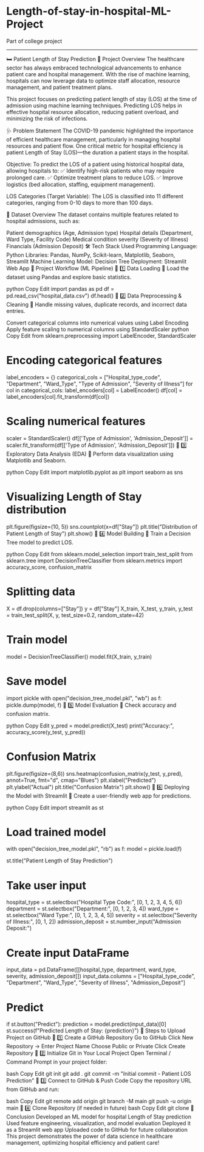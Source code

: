 # Length-of-stay-in-hospital-ML-Project
Part of college project

****************************************************

🛏️ Patient Length of Stay Prediction
📌 Project Overview
The healthcare sector has always embraced technological advancements to enhance patient care and hospital management. With the rise of machine learning, hospitals can now leverage data to optimize staff allocation, resource management, and patient treatment plans.

This project focuses on predicting patient length of stay (LOS) at the time of admission using machine learning techniques. Predicting LOS helps in effective hospital resource allocation, reducing patient overload, and minimizing the risk of infections.

🩺 Problem Statement
The COVID-19 pandemic highlighted the importance of efficient healthcare management, particularly in managing hospital resources and patient flow. One critical metric for hospital efficiency is patient Length of Stay (LOS)—the duration a patient stays in the hospital.

Objective:
To predict the LOS of a patient using historical hospital data, allowing hospitals to:
✅ Identify high-risk patients who may require prolonged care.
✅ Optimize treatment plans to reduce LOS.
✅ Improve logistics (bed allocation, staffing, equipment management).

LOS Categories (Target Variable):
The LOS is classified into 11 different categories, ranging from 0-10 days to more than 100 days.

📂 Dataset Overview
The dataset contains multiple features related to hospital admissions, such as:

Patient demographics (Age, Admission type)
Hospital details (Department, Ward Type, Facility Code)
Medical condition severity (Severity of Illness)
Financials (Admission Deposit)
🛠️ Tech Stack Used
Programming Language: Python
Libraries: Pandas, NumPy, Scikit-learn, Matplotlib, Seaborn, Streamlit
Machine Learning Model: Decision Tree
Deployment: Streamlit Web App
📑 Project Workflow (ML Pipeline)
🔹 1️⃣ Data Loading
📌 Load the dataset using Pandas and explore basic statistics.

python
Copy
Edit
import pandas as pd
df = pd.read_csv("hospital_data.csv")
df.head()
🔹 2️⃣ Data Preprocessing & Cleaning
📌 Handle missing values, duplicate records, and incorrect data entries.

Convert categorical columns into numerical values using Label Encoding
Apply feature scaling to numerical columns using StandardScaler
python
Copy
Edit
from sklearn.preprocessing import LabelEncoder, StandardScaler

# Encoding categorical features
label_encoders = {}
categorical_cols = ["Hospital_type_code", "Department", "Ward_Type", "Type of Admission", "Severity of Illness"]
for col in categorical_cols:
    label_encoders[col] = LabelEncoder()
    df[col] = label_encoders[col].fit_transform(df[col])

# Scaling numerical features
scaler = StandardScaler()
df[['Type of Admission', 'Admission_Deposit']] = scaler.fit_transform(df[['Type of Admission', 'Admission_Deposit']])
🔹 3️⃣ Exploratory Data Analysis (EDA)
📌 Perform data visualization using Matplotlib and Seaborn.

python
Copy
Edit
import matplotlib.pyplot as plt
import seaborn as sns

# Visualizing Length of Stay distribution
plt.figure(figsize=(10, 5))
sns.countplot(x=df["Stay"])
plt.title("Distribution of Patient Length of Stay")
plt.show()
🔹 4️⃣ Model Building
📌 Train a Decision Tree model to predict LOS.

python
Copy
Edit
from sklearn.model_selection import train_test_split
from sklearn.tree import DecisionTreeClassifier
from sklearn.metrics import accuracy_score, confusion_matrix

# Splitting data
X = df.drop(columns=["Stay"])
y = df["Stay"]
X_train, X_test, y_train, y_test = train_test_split(X, y, test_size=0.2, random_state=42)

# Train model
model = DecisionTreeClassifier()
model.fit(X_train, y_train)

# Save model
import pickle
with open("decision_tree_model.pkl", "wb") as f:
    pickle.dump(model, f)
🔹 5️⃣ Model Evaluation
📌 Check accuracy and confusion matrix.

python
Copy
Edit
y_pred = model.predict(X_test)
print("Accuracy:", accuracy_score(y_test, y_pred))

# Confusion Matrix
plt.figure(figsize=(8,6))
sns.heatmap(confusion_matrix(y_test, y_pred), annot=True, fmt="d", cmap="Blues")
plt.xlabel("Predicted")
plt.ylabel("Actual")
plt.title("Confusion Matrix")
plt.show()
🔹 6️⃣ Deploying the Model with Streamlit
📌 Create a user-friendly web app for predictions.

python
Copy
Edit
import streamlit as st

# Load trained model
with open("decision_tree_model.pkl", "rb") as f:
    model = pickle.load(f)

st.title("Patient Length of Stay Prediction")

# Take user input
hospital_type = st.selectbox("Hospital Type Code:", [0, 1, 2, 3, 4, 5, 6])
department = st.selectbox("Department:", [0, 1, 2, 3, 4])
ward_type = st.selectbox("Ward Type:", [0, 1, 2, 3, 4, 5])
severity = st.selectbox("Severity of Illness:", [0, 1, 2])
admission_deposit = st.number_input("Admission Deposit:")

# Create input DataFrame
input_data = pd.DataFrame([[hospital_type, department, ward_type, severity, admission_deposit]])
input_data.columns = ["Hospital_type_code", "Department", "Ward_Type", "Severity of Illness", "Admission_Deposit"]

# Predict
if st.button("Predict"):
    prediction = model.predict(input_data)[0]
    st.success(f"Predicted Length of Stay: {prediction}")
🚀 Steps to Upload Project on GitHub
🔹 1️⃣ Create a GitHub Repository
Go to GitHub
Click New Repository → Enter Project Name
Choose Public or Private
Click Create Repository
🔹 2️⃣ Initialize Git in Your Local Project
Open Terminal / Command Prompt in your project folder:

bash
Copy
Edit
git init
git add .
git commit -m "Initial commit - Patient LOS Prediction"
🔹 3️⃣ Connect to GitHub & Push Code
Copy the repository URL from GitHub and run:

bash
Copy
Edit
git remote add origin <your-repo-url>
git branch -M main
git push -u origin main
🔹 4️⃣ Clone Repository (if needed in future)
bash
Copy
Edit
git clone <your-repo-url>
📌 Conclusion
Developed an ML model for hospital Length of Stay prediction
Used feature engineering, visualization, and model evaluation
Deployed it as a Streamlit web app
Uploaded code to GitHub for future collaboration
This project demonstrates the power of data science in healthcare management, optimizing hospital efficiency and patient care! 
